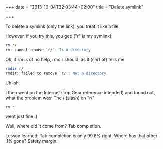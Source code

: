 +++
date = "2013-10-04T22:03:44+02:00"
title = "Delete symlink"

+++

To delete a symlink (only the link), you treat it like a file.

However, if you try this, you get:
("r" is my symlink)

```bash
rm r/
rm: cannot remove `r/': Is a directory
```

Ok, if rm is of no help, rmdir should, as it (sort of) tells me

```bash
rmdir r/
rmdir: failed to remove `r/': Not a directory
```

Uh-oh.

I then went on the Internet (Top Gear reference intended) and found out, what the problem was:
The / (slash) on "r/"

```bash
rm r
```

went just fine :)

Well, where did it come from? Tab completion.

Lesson learned: Tab completion is only 99.8% right. Where has that other .1% gone? Safety margin.